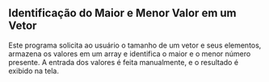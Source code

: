 ## Identificação do Maior e Menor Valor em um Vetor

Este programa solicita ao usuário o tamanho de um vetor e seus elementos, armazena os valores em um array e identifica o maior e o menor número presente. A entrada dos valores é feita manualmente, e o resultado é exibido na tela.